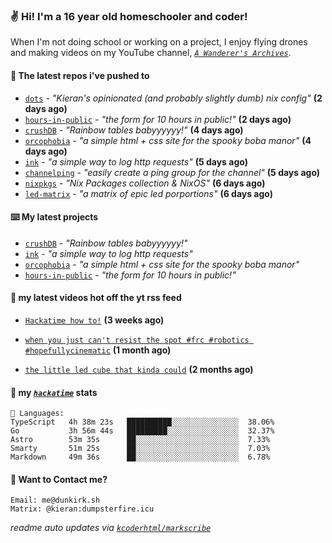 ### ✌️ Hi! I'm a 16 year old homeschooler and coder!

When I'm not doing school or working on a project, I enjoy flying drones and making videos on my YouTube channel, [_`A Wanderer's Archives`_](https://youtube.com/@wanderer.archives).

#### 👷 The latest repos i've pushed to

- [`dots`](https://github.com/kcoderhtml/dots) - _"Kieran's opinionated (and probably slightly dumb) nix config"_ **(2 days ago)**
- [`hours-in-public`](https://github.com/kcoderhtml/hours-in-public) - _"the form for 10 hours in public!"_ **(2 days ago)**
- [`crushDB`](https://github.com/kcoderhtml/crushDB) - _"Rainbow tables babyyyyyy!"_ **(4 days ago)**
- [`orcophobia`](https://github.com/kcoderhtml/orcophobia) - _"a simple html + css site for the spooky boba manor"_ **(4 days ago)**
- [`ink`](https://github.com/kcoderhtml/ink) - _"a simple way to log http requests"_ **(5 days ago)**
- [`channelping`](https://github.com/kcoderhtml/channelping) - _"easily create a ping group for the channel"_ **(5 days ago)**
- [`nixpkgs`](https://github.com/NixOS/nixpkgs) - _"Nix Packages collection & NixOS"_ **(6 days ago)**
- [`led-matrix`](https://github.com/kcoderhtml/led-matrix) - _"a matrix of epic led porportions"_ **(6 days ago)**

#### ⌨️ My latest projects

- [`crushDB`](https://github.com/kcoderhtml/crushDB) - _"Rainbow tables babyyyyyy!"_
- [`ink`](https://github.com/kcoderhtml/ink) - _"a simple way to log http requests"_
- [`orcophobia`](https://github.com/kcoderhtml/orcophobia) - _"a simple html + css site for the spooky boba manor"_
- [`hours-in-public`](https://github.com/kcoderhtml/hours-in-public) - _"the form for 10 hours in public!"_

#### 🍿 my latest videos hot off the yt rss feed

- [`Hackatime how to!`](https://www.youtube.com/watch?v=eKoD9yyr1To) **(3 weeks ago)**

- [`when you just can't resist the spot #frc #robotics #hopefullycinematic`](https://www.youtube.com/watch?v=Y7SZ_TDleGM) **(1 month ago)**

- [`the little led cube that kinda could`](https://www.youtube.com/watch?v=um7v7Y04vGw) **(2 months ago)**



#### 📡 my [_`hackatime`_](https://waka.hackclub.com) stats

```text
💾 Languages:
TypeScript   4h 38m 23s   ██████████░░░░░░░░░░░░░░░  38.06%
Go           3h 56m 44s   █████████░░░░░░░░░░░░░░░░  32.37%
Astro        53m 35s      ██░░░░░░░░░░░░░░░░░░░░░░░  7.33%
Smarty       51m 25s      ██░░░░░░░░░░░░░░░░░░░░░░░  7.03%
Markdown     49m 36s      ██░░░░░░░░░░░░░░░░░░░░░░░  6.78%
```

#### 📮 Want to Contact me?

```text
Email: me@dunkirk.sh
Matrix: @kieran:dumpsterfire.icu
```

_readme auto updates via [`kcoderhtml/markscribe`](https://github.com/kcoderhtml/markscribe)_